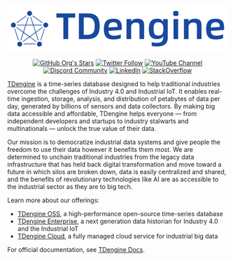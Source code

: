 <div align="center">
  <a href="https://tdengine.com" target="_blank">
    <img
      src="https://raw.githubusercontent.com/taosdata/.github/main/profile/tdengine.svg"
      alt="TDengine"
      width="500"
    />
  </a>

  <a href="https://github.com/taosdata"><img alt="GitHub Org's Stars" src="https://img.shields.io/github/stars/taosdata?style=social"></a>
  <a href="https://twitter.com/TDengineDB"><img alt="Twitter Follow" src="https://img.shields.io/twitter/follow/TDengineDB?style=social"></a>
  <a href="https://www.youtube.com/@tdengine"><img alt="YouTube Channel" src="https://img.shields.io/badge/Subscribe_@tdengine--white?logo=youtube&style=social"></a>
  <a href="https://discord.com/invite/VZdSuUg4pS"><img alt="Discord Community" src="https://img.shields.io/badge/Join_Discord--white?logo=discord&style=social"></a>
  <a href="https://www.linkedin.com/company/tdengine"><img alt="LinkedIn" src="https://img.shields.io/badge/Follow_LinkedIn--white?logo=linkedin&style=social"></a>
  <a href="https://stackoverflow.com/questions/tagged/tdengine"><img alt="StackOverflow" src="https://img.shields.io/badge/Ask_StackOverflow--white?logo=stackoverflow&style=social&logoColor=orange"></a>
</div>

[TDengine](https://tdengine.com) is a time-series database designed to help traditional industries overcome the challenges of Industry 4.0 and Industrial IoT. It enables real-time ingestion, storage, analysis, and distribution of petabytes of data per day, generated by billions of sensors and data collectors. By making big data accessible and affordable, TDengine helps everyone — from independent developers and startups to industry stalwarts and multinationals — unlock the true value of their data.

Our mission is to democratize industrial data systems and give people the freedom to use their data however it benefits them most. We are determined to unchain traditional industries from the legacy data infrastructure that has held back digital transformation and move toward a future in which silos are broken down, data is easily centralized and shared, and the benefits of revolutionary technologies like AI are as accessible to the industrial sector as they are to big tech.

Learn more about our offerings:

- [TDengine OSS](https://tdengine.com/oss/), a high-performance open-source time-series database
- [TDengine Enterprise](https://tdengine.com/enterprise/), a next generation data historian for Industry 4.0 and the Industrial IoT
- [TDengine Cloud](https://cloud.tdengine.com), a fully managed cloud service for industrial big data

For official documentation, see [TDengine Docs](https://docs.tdengine.com).
